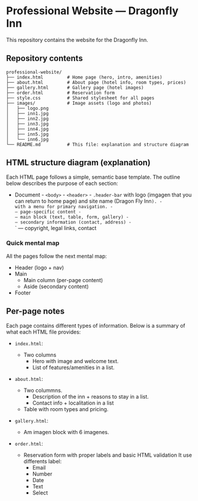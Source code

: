 # Professional Website — Dragonfly Inn

This repository contains the website for the Dragonfly Inn.

## Repository contents

```
professional-website/
├── index.html         # Home page (hero, intro, amenities)
├── about.html         # About page (hotel info, room types, prices)
├── gallery.html       # Gallery page (hotel images)
├── order.html         # Reservation form
├── style.css          # Shared stylesheet for all pages
├── images/            # Image assets (logo and photos)
│   ├── logo.png
│   ├── inn1.jpg
│   ├── inn2.jpg
│   ├── inn3.jpg
│   ├── inn4.jpg
│   ├── inn5.jpg
│   └── inn6.jpg
└── README.md          # This file: explanation and structure diagram
```

## HTML structure diagram (explanation)

Each HTML page follows a simple, semantic base template. The outline below describes the purpose of each section:

- Document
		- `<body>`
			- `<header>`
				- `.header-bar` with logo (imgagen that you can return to home page) and site name (Dragon Fly Inn`).
				- `<nav>` with a menu for primary navigation.
			- `<main>` — page-specific content
				- `<section class="main-column">` — main block (text, table, form, gallery)
				- `<aside class="side-column">` — secondary information (contact, address)
			- `<footer>` — copyright, legal links, contact

### Quick mental map
All the pages follow the next mental map: 

- Header (logo + nav)
- Main
	- Main column (per-page content)
	- Aside (secondary content)
- Footer 

## Per-page notes
Each page contains different types of information. Below is a summary of what each HTML file provides:

- `index.html`:
    - Two columns 
	    - Hero with image and welcome text.
	    - List of features/amenities in a list.

- `about.html`:
    - Two colummns.
	    - Description of the inn + reasons to stay in a list.
        - Contact info + localitation in a list
	- Table with room types and pricing.

- `gallery.html`:
	- Am imagen block with 6 imagenes.

- `order.html`:
	- Reservation form with proper labels and basic HTML validation
        It use differents label:
        - Email
        - Number 
        - Date
        - Text
        - Select

